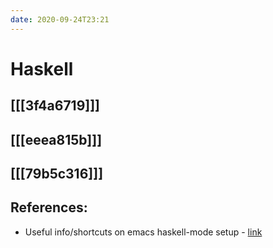 ```yaml
---
date: 2020-09-24T23:21
---
```


# Haskell

## [[[3f4a6719]]]
## [[[eeea815b]]]
## [[[79b5c316]]]



## References:
- Useful info/shortcuts on emacs haskell-mode setup - [link](https://haskell.github.io/haskell-mode/manual/latest/)

